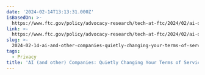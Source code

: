 ```yaml
---
date: '2024-02-14T13:13:31.000Z'
isBasedOn: >-
  https://www.ftc.gov/policy/advocacy-research/tech-at-ftc/2024/02/ai-other-companies-quietly-changing-your-terms-service-could-be-unfair-or-deceptive
link: >-
  https://www.ftc.gov/policy/advocacy-research/tech-at-ftc/2024/02/ai-other-companies-quietly-changing-your-terms-service-could-be-unfair-or-deceptive
slug: >-
  2024-02-14-ai-and-other-companies-quietly-changing-your-terms-of-service-could-be-u
tags:
  - Privacy
title: 'AI (and other) Companies: Quietly Changing Your Terms of Service Could Be U'
---
```



